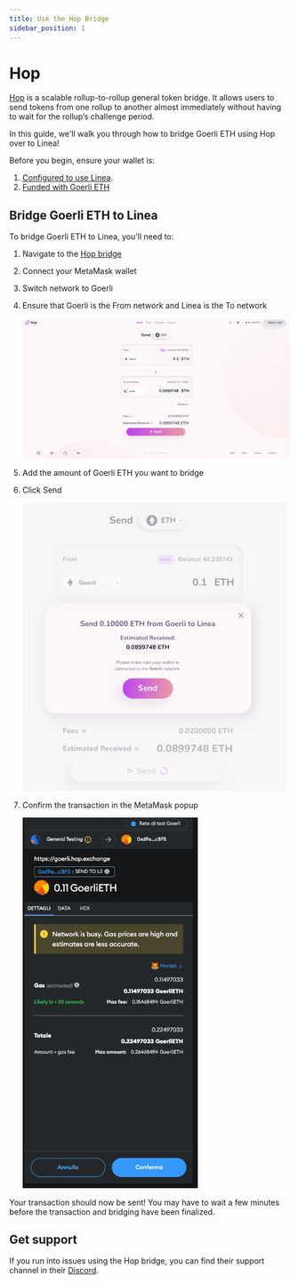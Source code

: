 ```yaml
---
title: Use the Hop Bridge
sidebar_position: 1
---
```


# Hop

[Hop](https://docs.hop.exchange/) is a scalable rollup-to-rollup general token bridge. It allows users to send tokens from one rollup to another almost immediately without having to wait for the rollup’s challenge period.

In this guide, we'll walk you through how to bridge Goerli ETH using Hop over to Linea!

Before you begin, ensure your wallet is:

1. [Configured to use Linea](../set-up-your-wallet.md).
1. [Funded with Goerli ETH](../fund.md#get-test-eth-on-goerli)

## Bridge Goerli ETH to Linea

To bridge Goerli ETH to Linea, you'll need to:

1. Navigate to the [Hop bridge](https://goerli.hop.exchange/#/send?token=ETH&sourceNetwork=ethereum&destNetwork=linea)
1. Connect your MetaMask wallet
1. Switch network to Goerli
1. Ensure that Goerli is the From network and Linea is the To network

   ![Hop UI](../../assets/hop/hop_ui.png)

1. Add the amount of Goerli ETH you want to bridge
1. Click Send

   ![Click send on hop](../../assets/hop/hop_send.png)

1. Confirm the transaction in the MetaMask popup

   ![Confirm MetaMask transaction](../../assets/hop/hop_confirm.png)

Your transaction should now be sent! You may have to wait a few minutes before the transaction and bridging have been finalized.

## Get support

If you run into issues using the Hop bridge, you can find their support channel in their [Discord](https://discord.com/invite/PwCF88emV4).
